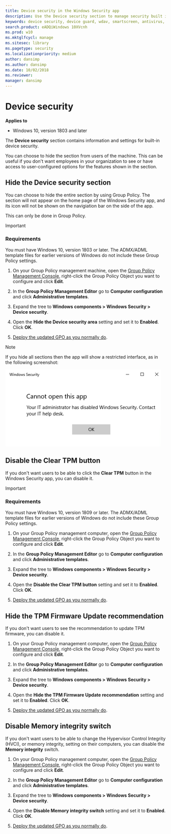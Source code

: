 ```yaml
---
title: Device security in the Windows Security app
description: Use the Device security section to manage security built into your device, including virtualization-based security.
keywords: device security, device guard, wdav, smartscreen, antivirus, wdsc, exploit, protection, hide
search.product: eADQiWindows 10XVcnh
ms.prod: w10
ms.mktglfcycl: manage
ms.sitesec: library
ms.pagetype: security
ms.localizationpriority: medium
author: dansimp
ms.author: dansimp
ms.date: 10/02/2018
ms.reviewer: 
manager: dansimp
---
```


# Device security

**Applies to**

- Windows 10, version 1803 and later

The **Device security** section contains information and settings for built-in device security.

You can choose to hide the section from users of the machine. This can be useful if you don't want employees in your organization to see or have access to user-configured options for the features shown in the section.

## Hide the Device security section

You can choose to hide the entire section by using Group Policy. The section will not appear on the home page of the Windows Security app, and its icon will not be shown on the navigiation bar on the side of the app.

This can only be done in Group Policy.

>[!IMPORTANT]
>### Requirements
>
>You must have Windows 10, version 1803 or later. The ADMX/ADML template files for earlier versions of Windows do not include these Group Policy settings. 

1.  On your Group Policy management machine, open the [Group Policy Management Console](https://technet.microsoft.com/library/cc731212.aspx), right-click the Group Policy Object you want to configure and click **Edit**.

2.  In the **Group Policy Management Editor** go to **Computer configuration** and click **Administrative templates**.

3.  Expand the tree to **Windows components > Windows Security > Device security**.

4.  Open the **Hide the Device security area** setting and set it to **Enabled**. Click **OK**.

5. [Deploy the updated GPO as you normally do](https://msdn.microsoft.com/library/ee663280(v=vs.85).aspx). 

>[!NOTE]
>If you hide all sections then the app will show a restricted interface, as in the following screenshot:
>  
>![Windows Security app with all sections hidden by Group Policy](images/wdsc-all-hide.png)

## Disable the Clear TPM button
If you don't want users to be able to click the **Clear TPM** button in the Windows Security app, you can disable it.

>[!IMPORTANT]
>### Requirements
>
>You must have Windows 10, version 1809 or later. The ADMX/ADML template files for earlier versions of Windows do not include these Group Policy settings. 

1.  On your Group Policy management computer, open the [Group Policy Management Console](https://technet.microsoft.com/library/cc731212.aspx), right-click the Group Policy Object you want to configure and click **Edit**.

2.  In the **Group Policy Management Editor** go to **Computer configuration** and click **Administrative templates**.

3.  Expand the tree to **Windows components > Windows Security > Device security**.

4.  Open the **Disable the Clear TPM button** setting and set it to **Enabled**. Click **OK**.

5. [Deploy the updated GPO as you normally do](https://msdn.microsoft.com/library/ee663280(v=vs.85).aspx). 

## Hide the TPM Firmware Update recommendation
If you don't want users to see the recommendation to update TPM firmware, you can disable it.

1.  On your Group Policy management computer, open the [Group Policy Management Console](https://technet.microsoft.com/library/cc731212.aspx), right-click the Group Policy Object you want to configure and click **Edit**.

2.  In the **Group Policy Management Editor** go to **Computer configuration** and click **Administrative templates**.

3.  Expand the tree to **Windows components > Windows Security > Device security**.

4.  Open the **Hide the TPM Firmware Update recommendation** setting and set it to **Enabled**. Click **OK**.

5. [Deploy the updated GPO as you normally do](https://msdn.microsoft.com/library/ee663280(v=vs.85).aspx). 

## Disable Memory integrity switch
If you don't want users to be able to change the Hypervisor Control Integrity (HVCI), or memory integrity, setting on their computers, you can disable the **Memory integrity** switch.

1.  On your Group Policy management computer, open the [Group Policy Management Console](https://technet.microsoft.com/library/cc731212.aspx), right-click the Group Policy Object you want to configure and click **Edit**.

2.  In the **Group Policy Management Editor** go to **Computer configuration** and click **Administrative templates**.

3.  Expand the tree to **Windows components > Windows Security > Device security**.

4.  Open the **Disable Memory integrity switch** setting and set it to **Enabled**. Click **OK**.

5. [Deploy the updated GPO as you normally do](https://msdn.microsoft.com/library/ee663280(v=vs.85).aspx). 
